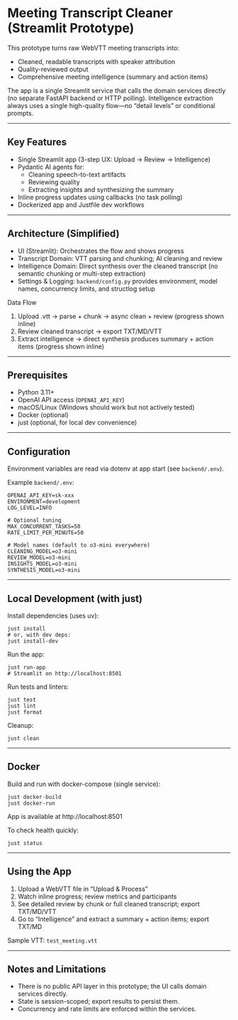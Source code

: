 # Meeting Transcript Cleaner (Streamlit Prototype)

This prototype turns raw WebVTT meeting transcripts into:

- Cleaned, readable transcripts with speaker attribution
- Quality-reviewed output
- Comprehensive meeting intelligence (summary and action items)

The app is a single Streamlit service that calls the domain services directly (no separate FastAPI backend or HTTP polling). Intelligence extraction always uses a single high-quality flow—no “detail levels” or conditional prompts.

---

## Key Features

- Single Streamlit app (3-step UX: Upload → Review → Intelligence)
- Pydantic AI agents for:
  - Cleaning speech-to-text artifacts
  - Reviewing quality
  - Extracting insights and synthesizing the summary
- Inline progress updates using callbacks (no task polling)
- Dockerized app and Justfile dev workflows

---

## Architecture (Simplified)

- UI (Streamlit): Orchestrates the flow and shows progress
- Transcript Domain: VTT parsing and chunking; AI cleaning and review
- Intelligence Domain: Direct synthesis over the cleaned transcript (no semantic chunking or multi-step extraction)
- Settings & Logging: `backend/config.py` provides environment, model names, concurrency limits, and structlog setup

Data Flow
1) Upload .vtt → parse + chunk → async clean + review (progress shown inline)
2) Review cleaned transcript → export TXT/MD/VTT
3) Extract intelligence → direct synthesis produces summary + action items (progress shown inline)

---

## Prerequisites

- Python 3.11+
- OpenAI API access (`OPENAI_API_KEY`)
- macOS/Linux (Windows should work but not actively tested)
- Docker (optional)
- just (optional, for local dev convenience)

---

## Configuration

Environment variables are read via dotenv at app start (see `backend/.env`).

Example `backend/.env`:

```
OPENAI_API_KEY=sk-xxx
ENVIRONMENT=development
LOG_LEVEL=INFO

# Optional tuning
MAX_CONCURRENT_TASKS=50
RATE_LIMIT_PER_MINUTE=50

# Model names (default to o3-mini everywhere)
CLEANING_MODEL=o3-mini
REVIEW_MODEL=o3-mini
INSIGHTS_MODEL=o3-mini
SYNTHESIS_MODEL=o3-mini
```

---

## Local Development (with just)

Install dependencies (uses uv):

```
just install
# or, with dev deps:
just install-dev
```

Run the app:

```
just run-app
# Streamlit on http://localhost:8501
```

Run tests and linters:

```
just test
just lint
just format
```

Cleanup:

```
just clean
```

---

## Docker

Build and run with docker-compose (single service):

```
just docker-build
just docker-run
```

App is available at http://localhost:8501

To check health quickly:

```
just status
```

---

## Using the App

1. Upload a WebVTT file in “Upload & Process”
2. Watch inline progress; review metrics and participants
3. See detailed review by chunk or full cleaned transcript; export TXT/MD/VTT
4. Go to “Intelligence” and extract a summary + action items; export TXT/MD

Sample VTT: `test_meeting.vtt`

---

## Notes and Limitations

- There is no public API layer in this prototype; the UI calls domain services directly.
- State is session-scoped; export results to persist them.
- Concurrency and rate limits are enforced within the services.
